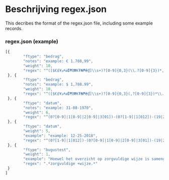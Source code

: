 Beschrijving regex.json
===========================
This decribes the format of the regex.json file, including some example records.

### regex.json (example)

```javascript
[{
        "ftype": "bedrag",
        "notes": "example: € 1.788,99",
        "weight": 10,
        "regex": "^([$€£¥؋₼៛₡₱₪₩₭₮₦₱₴₫]\\s+)?[0-9]{0,3}(\\.?[0-9]{3})*,[0-9]{2}$"
 }, {  
        "ftype": "bedrag",
        "notes": "example: $ 1,788.99",
        "weight": 10,
        "regex": "^([$€£¥؋₼៛₡₱₪₩₭₮₦₱₴₫]\\s+)?[0-9]{0,3}(,?[0-9]{3})*\\.[0-9]{2}$"
 }, {
        "ftype": "datum",
        "notes": "example: 31-08-1970",
        "weight": 6,
        "regex": "^(0?[0-9]|1[0-9]|2[0-9]|3[01])-(0?[1-9]|1[012])-(19|20|21)[0-9]{2}$"
 }, {
        "ftype": "datum",
        "weight": 5,
        "example": "example: 12-25-2018",
        "regex": "^(0?[1-9]|1[012])-(0?[0-9]|1[0-9]|2[0-9]|3[01])-(19|20|21)[0-9]{2}$"
 }, {
        "ftype": "bugustest",
        "weight": 1,
        "example": "Hoewel het overzicht op zorgvuldige wijze is samengesteld",
        "regex": ".*zorgvuldige +wijze.*"
 }
]
